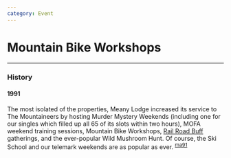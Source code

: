 ```yaml
---
category: Event
---
```

# Mountain Bike Workshops


---
### History
#### 1991

The most isolated of the properties, Meany Lodge increased its service to The Mountaineers by hosting Murder Mystery Weekends (including one for our singles which filled up all 65 of its slots within two hours), MOFA weekend training sessions, Mountain Bike Workshops, [Rail Road Buff](Railroad-Buffs) gatherings, and the ever-popular Wild Mushroom Hunt. Of course, the Ski School and our telemark weekends are as popular as ever. <sup>[ma91][]</sup>


[ma91]: /Mountaineer-Annual#1991